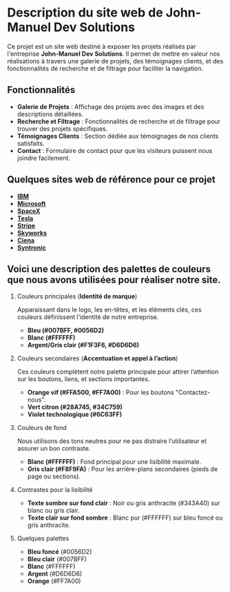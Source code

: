 # Description du site web de John-Manuel Dev Solutions
 Ce projet est un site web destiné à exposer les projets réalisés par l'entreprise **John-Manuel Dev Solutions**. Il permet de mettre en valeur nos réalisations à travers une galerie de projets, des témoignages clients, et des fonctionnalités de recherche et de filtrage pour faciliter la navigation.

## Fonctionnalités
- **Galerie de Projets** : Affichage des projets avec des images et des descriptions détaillées.
- **Recherche et Filtrage** : Fonctionnalités de recherche et de filtrage pour trouver des projets spécifiques.
- **Témoignages Clients** : Section dédiée aux témoignages de nos clients satisfaits.
- **Contact** : Formulaire de contact pour que les visiteurs puissent nous joindre facilement.
 
 ## Quelques sites web de référence pour ce projet

 - **[IBM](https://www.ibm.com/ca-fr)**
 - **[Microsoft](https://www.microsoft.com/fr-ca/)**
 - **[SpaceX](https://www.spacex.com/)**
 - **[Tesla](https://www.tesla.com/fr_ca)**
 - **[Stripe](https://stripe.com/fr-ca)**
 - **[Skyworks](https://www.skyworksinc.com/)**
 - **[Ciena](https://www.ciena.com/)**
 - **[Syntronic](https://syntronic.com/)**

## Voici une description des palettes de couleurs que nous avons utilisées pour réaliser notre site.

1. Couleurs principales (**Identité de marque**)

    Apparaissant dans le logo, les en-têtes, et les éléments clés, ces couleurs définissent l’identité de notre entreprise.

    - **Bleu (#007BFF, #0056D2)**
    - **Blanc (#FFFFFF)**
    - **Argent/Gris clair (#F1F3F6, #D6D6D6)**

2. Couleurs secondaires (**Accentuation et appel à l’action**)


    Ces couleurs complètent notre palette principale pour attirer l’attention sur les boutons, liens, et sections importantes.
    
    - **Orange vif (#FFA500, #FF7A00)** : Pour les boutons "Contactez-nous".
    - **Vert citron (#28A745, #34C759)**
    - **Violet technologique (#6C63FF)**

3. Couleurs de fond

    Nous utilisons des tons neutres pour ne pas distraire l’utilisateur et assurer un bon contraste.

    - **Blanc (#FFFFFF)** : Fond principal pour une lisibilité maximale.
    - **Gris clair (#F8F9FA)** : Pour les arrière-plans secondaires (pieds de page ou sections).

4. Contrastes pour la lisibilité

    - **Texte sombre sur fond clair** : Noir ou gris anthracite (#343A40) sur blanc ou gris clair.
    - **Texte clair sur fond sombre** : Blanc pur (#FFFFFF) sur bleu foncé ou gris anthracite.

5. Quelques palettes

    - **Bleu foncé** (#0056D2)
    - **Bleu clair** (#007BFF)
    - **Blanc** (#FFFFFF)
    - **Argent** (#D6D6D6)
    - **Orange** (#FF7A00)


